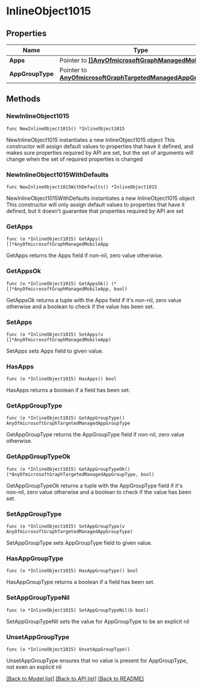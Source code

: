 # InlineObject1015

## Properties

Name | Type | Description | Notes
------------ | ------------- | ------------- | -------------
**Apps** | Pointer to [**[]AnyOfmicrosoftGraphManagedMobileApp**](AnyOfmicrosoftGraphManagedMobileApp.md) |  | [optional] 
**AppGroupType** | Pointer to [**AnyOfmicrosoftGraphTargetedManagedAppGroupType**](anyOf&lt;microsoft.graph.targetedManagedAppGroupType&gt;.md) |  | [optional] 

## Methods

### NewInlineObject1015

`func NewInlineObject1015() *InlineObject1015`

NewInlineObject1015 instantiates a new InlineObject1015 object
This constructor will assign default values to properties that have it defined,
and makes sure properties required by API are set, but the set of arguments
will change when the set of required properties is changed

### NewInlineObject1015WithDefaults

`func NewInlineObject1015WithDefaults() *InlineObject1015`

NewInlineObject1015WithDefaults instantiates a new InlineObject1015 object
This constructor will only assign default values to properties that have it defined,
but it doesn't guarantee that properties required by API are set

### GetApps

`func (o *InlineObject1015) GetApps() []*AnyOfmicrosoftGraphManagedMobileApp`

GetApps returns the Apps field if non-nil, zero value otherwise.

### GetAppsOk

`func (o *InlineObject1015) GetAppsOk() (*[]*AnyOfmicrosoftGraphManagedMobileApp, bool)`

GetAppsOk returns a tuple with the Apps field if it's non-nil, zero value otherwise
and a boolean to check if the value has been set.

### SetApps

`func (o *InlineObject1015) SetApps(v []*AnyOfmicrosoftGraphManagedMobileApp)`

SetApps sets Apps field to given value.

### HasApps

`func (o *InlineObject1015) HasApps() bool`

HasApps returns a boolean if a field has been set.

### GetAppGroupType

`func (o *InlineObject1015) GetAppGroupType() AnyOfmicrosoftGraphTargetedManagedAppGroupType`

GetAppGroupType returns the AppGroupType field if non-nil, zero value otherwise.

### GetAppGroupTypeOk

`func (o *InlineObject1015) GetAppGroupTypeOk() (*AnyOfmicrosoftGraphTargetedManagedAppGroupType, bool)`

GetAppGroupTypeOk returns a tuple with the AppGroupType field if it's non-nil, zero value otherwise
and a boolean to check if the value has been set.

### SetAppGroupType

`func (o *InlineObject1015) SetAppGroupType(v AnyOfmicrosoftGraphTargetedManagedAppGroupType)`

SetAppGroupType sets AppGroupType field to given value.

### HasAppGroupType

`func (o *InlineObject1015) HasAppGroupType() bool`

HasAppGroupType returns a boolean if a field has been set.

### SetAppGroupTypeNil

`func (o *InlineObject1015) SetAppGroupTypeNil(b bool)`

 SetAppGroupTypeNil sets the value for AppGroupType to be an explicit nil

### UnsetAppGroupType
`func (o *InlineObject1015) UnsetAppGroupType()`

UnsetAppGroupType ensures that no value is present for AppGroupType, not even an explicit nil

[[Back to Model list]](../README.md#documentation-for-models) [[Back to API list]](../README.md#documentation-for-api-endpoints) [[Back to README]](../README.md)


